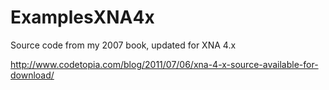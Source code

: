 ExamplesXNA4x
=============

Source code from my 2007 book, updated for XNA 4.x

http://www.codetopia.com/blog/2011/07/06/xna-4-x-source-available-for-download/
